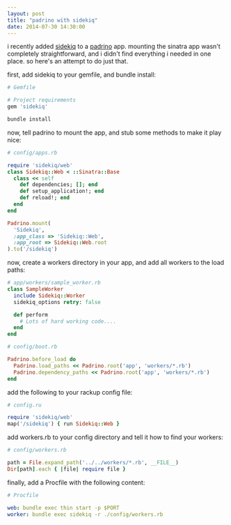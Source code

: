 ```yaml
---
layout: post
title: "padrino with sidekiq"
date: 2014-07-30 14:30:00
---
```


i recently added [sidekiq](https://github.com/mperham/sidekiq) to a
[padrino](https://github.com/padrino/padrino-framework) app. mounting
the sinatra app wasn't completely straightforward, and i didn't find
everything i needed in one place. so here's an attempt to do just
that.

first, add sidekiq to your gemfile, and bundle install:

```ruby
# Gemfile

# Project requirements
gem 'sidekiq'
```

```bash
bundle install
```

now, tell padrino to mount the app, and stub some methods to make it play nice:

```ruby
# config/apps.rb

require 'sidekiq/web'
class Sidekiq::Web < ::Sinatra::Base
  class << self
    def dependencies; []; end
    def setup_application!; end
    def reload!; end
  end
end

Padrino.mount(
  'Sidekiq',
  :app_class => 'Sidekiq::Web',
  :app_root => Sidekiq::Web.root
).to('/sidekiq')
```

now, create a workers directory in your app, and add all workers to
the load paths:

```ruby
# app/workers/sample_worker.rb
class SampleWorker
  include Sidekiq::Worker
  sidekiq_options retry: false

  def perform
    # Lots of hard working code....
  end
end
```

```ruby
# config/boot.rb

Padrino.before_load do
  Padrino.load_paths << Padrino.root('app', 'workers/*.rb')
  Padrino.dependency_paths << Padrino.root('app', 'workers/*.rb')
end
```
add the following to your rackup config file:

```ruby
# config.ru

require 'sidekiq/web'
map('/sidekiq') { run Sidekiq::Web }
```

add workers.rb to your config directory and tell it how to find your
workers:

```ruby
# config/workers.rb

path = File.expand_path('../../workers/*.rb', __FILE__)
Dir[path].each { |file| require file }
```

finally, add a Procfile with the following content:

```yaml
# Procfile

web: bundle exec thin start -p $PORT
worker: bundle exec sidekiq -r ./config/workers.rb
```
